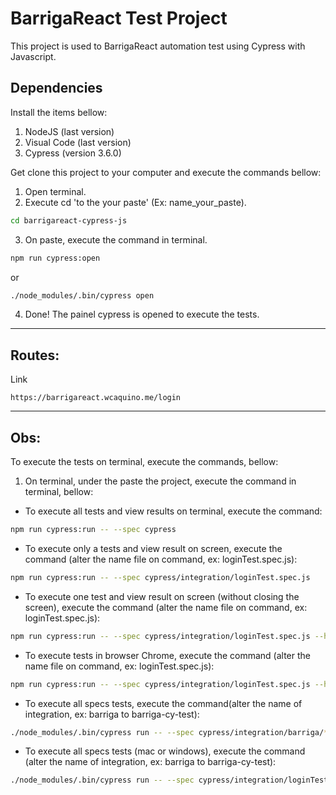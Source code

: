# BarrigaReact Test Project

This project is used to BarrigaReact automation test using Cypress with Javascript.

## Dependencies

Install the items bellow:

1. NodeJS (last version)
2. Visual Code (last version)
3. Cypress (version 3.6.0)

Get clone this project to your computer and execute the commands bellow:

1. Open terminal.
2. Execute cd 'to the your paste' (Ex: name_your_paste).
```bash
cd barrigareact-cypress-js
```
3. On paste, execute the command in terminal.

```bash
npm run cypress:open
```
or
```bash
./node_modules/.bin/cypress open
```

4. Done! The painel cypress is opened to execute the tests.

---

## Routes:


Link
```link
https://barrigareact.wcaquino.me/login
```


---

## Obs:

To execute the tests on terminal, execute the commands, bellow:

1. On terminal, under the paste the project, execute the command in terminal, bellow:
 
  * To execute all tests and view results on terminal, execute the command:
```bash
npm run cypress:run -- --spec cypress
```

  * To execute only a tests and view result on screen, execute the command (alter the name file on command, ex: loginTest.spec.js):
```bash
npm run cypress:run -- --spec cypress/integration/loginTest.spec.js
```

  * To execute one test and view result on screen (without closing the screen), execute the command (alter the name file on command, ex: loginTest.spec.js):
```bash
npm run cypress:run -- --spec cypress/integration/loginTest.spec.js --headed --no-exit
```

  * To execute tests in browser Chrome, execute the command (alter the name file on command, ex: loginTest.spec.js):
```bash
npm run cypress:run -- --spec cypress/integration/loginTest.spec.js --headed --no-exit
```

  * To execute all specs tests, execute the command(alter the name of integration, ex: barriga to barriga-cy-test):
```bash
./node_modules/.bin/cypress run -- --spec cypress/integration/barriga/**/*
```

  * To execute all specs tests (mac or windows), execute the command (alter the name of integration, ex: barriga to barriga-cy-test):
```bash
./node_modules/.bin/cypress run -- --spec cypress/integration/loginTest.spec.js --browser chrome
```
